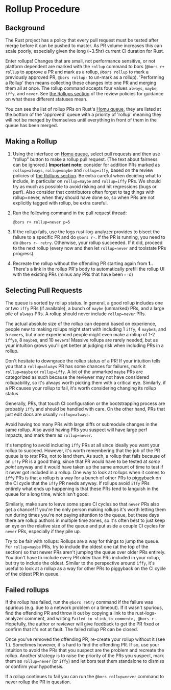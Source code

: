 # Rollup Procedure

## Background

The Rust project has a policy that every pull request must be tested after merge
before it can be pushed to master. As PR volume increases this can scale poorly,
especially given the long (~3.5hr) current CI duration for Rust.

Enter rollups! Changes that are small, not performance sensitive, or not platform
dependent are marked with the `rollup` command to bors (`@bors r+ rollup` to
approve a PR and mark as a rollup, `@bors rollup` to mark a previously approved
PR, `@bors rollup-` to un-mark as a rollup).  'Performing a Rollup' then means
collecting these changes into one PR and merging them all at once. The rollup
command accepts four values `always`, `maybe`, `iffy`, and `never`. See [the
Rollups section] of the review policies for guidance on what these different
statuses mean.

You can see the list of rollup PRs on Rust's [Homu queue], they are
listed at the bottom of the 'approved' queue with a priority of 'rollup' meaning
they will not be merged by themselves until everything in front of them in the
queue has been merged.

## Making a Rollup

1. Using the interface on [Homu queue], select pull requests and then
   use "rollup" button to make a rollup pull request. (The text about
   fairness can be ignored.)
   **Important note**:  consider for addition PRs marked as
   `rollup=always`, `rollup=maybe` and `rollup=iffy`, based on the
   review policies of [the Rollups section].  Be extra careful when
   deciding what to include, in particular on `rollup=maybe` and
   `rollup=iffy` PRs. We should try as much as possible to avoid risking
   and hit regressions (bugs or perf).  Also consider that contributors
   often forget to tag things with rollup=never, when they should have
   done so, so when PRs are not explicitly tagged with rollup, be extra
   careful.

2. Run the following command in the pull request thread:

    ```
    @bors r+ rollup=never p=5
    ````

3. If the rollup fails, use the logs rust-log-analyzer
   provides to bisect the failure to a specific PR and do
   `@bors r-`. If the PR is running, you need to do `@bors r- retry`. Otherwise,
   your rollup succeeded. If it did, proceed to the next rollup (every now and
   then let `rollup=never` and toolstate PRs progress).
4. Recreate the rollup without the offending PR starting again from **1.**. There's a link in the rollup PR's body to automatically prefill the rollup UI with the existing PRs (minus any PRs that have been `r-`d)

## Selecting Pull Requests

The queue is sorted by rollup status. In general, a good rollup includes one or two `iffy` PRs (if available), a bunch of `maybe` (unmarked) PRs, and a large pile of `always` PRs. A rollup should never include `rollup=never` PRs.

The actual absolute size of the rollup can depend based on experience, people new to making rollups might start with including 1 `iffy`, 4 `maybe`s, and 5 `never`s, but more experienced people might even make a rollup of 1-2 `iffy`s, 8 `maybe`s, and 10 `never`s! Massive rollups are rarely needed, but as your intuition grows you'll get better at judging risk when including PRs in a rollup.

Don't hesitate to downgrade the rollup status of a PR! If your intuition tells you that a `rollup=always` PR has some chances for failures, mark it `rollup=maybe` or `rollup=iffy`. A lot of the unmarked `maybe` PRs are categorized as such because the reviewer may not have considered rollupability, so it's always worth picking them with a critical eye. Similarly, if a PR causes your rollup to fail, it's worth considering changing its rollup status

Generally, PRs, that touch CI configuration or the bootstrapping process are probably `iffy` and should be handled with care. On the other hand, PRs that just edit docs are usually `rollup=always`.

Avoid having too many PRs with large diffs or submodule changes in the same rollup. Also avoid having PRs you suspect will have large perf impacts, and mark them as `rollup=never`.

It's tempting to avoid including `iffy` PRs at all since ideally you want your rollup to succeed. However, it's worth remembering that the job of the PR queue is to _test_ PRs, not to land them. As such, a rollup that fails because of an `iffy` PR is a good thing, since that PR would have to be tested at _some point_ anyway and it would have taken up the same amount of time to test if it never got included in a rollup. One way to look at rollups when it comes to `iffy` PRs is that a rollup is a way for a bunch of other PRs to piggyback on the CI cycle that the `iffy` PR needs anyway. If rollups avoid `iffy` PRs entirely what ends up happening is that these PRs tend to languish in the queue for a long time, which isn't good.

Similarly, make sure to leave some spare CI cycles so that `never` PRs also get a chance! If you're the only person making rollups it's worth letting them run during times you're not paying attention to the queue, but these days there are rollup authors in multiple time zones, so it's often best to just keep an eye on the relative size of the queue and put aside a couple CI cycles for `never` PRs, especially if they pile up.

Try to be fair with rollups: Rollups are a way for things to jump the queue. For `rollup=maybe` PRs, try to include the oldest one (at the top of the section) so that newer PRs aren't jumping the queue over older PRs entirely. You don't have to include every PR older than PRs included in your rollup, but try to include the oldest. Similar to the perspective around `iffy`, it's useful to look at a rollup as a way for other PRs to piggyback on the CI cycle of the oldest PR in queue.


## Failed rollups
If the rollup has failed, run the `@bors retry` command if the
failure was spurious (e.g. due to a network problem or a timeout). If it wasn't spurious,
find the offending PR and throw it out by copying a link to the rust-logs-analyzer comment,
and writing `Failed in <link_to_comment>, @bors r-`. Hopefully,
the author or reviewer will give feedback to get the PR fixed or confirm that it's not
at fault. The failed rollup PR can be closed.

Once you've removed the offending PR, re-create your rollup without it (see 1.).
Sometimes however, it is hard to find the offending PR. If so, use your intuition
to avoid the PRs that you suspect are the problem and recreate the rollup.
Another strategy is to raise the priority of the PRs you suspect,
mark them as `rollup=never` (or `iffy`) and let bors test them standalone to dismiss
or confirm your hypothesis.

If a rollup continues to fail you can run the `@bors rollup=never` command to
never rollup the PR in question.

[Homu queue]: https://bors.rust-lang.org/queue/rust
[the Rollups section]: ../compiler/reviews.md#rollups
